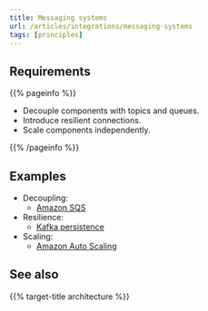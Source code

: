 ```yaml
---
title: Messaging systems
url: /articles/integrations/messaging-systems
tags: [principles]
---
```


## Requirements

{{% pageinfo %}}

* Decouple components with topics and queues.
* Introduce resilient connections.
* Scale components independently.

{{% /pageinfo %}}

## Examples

* Decoupling:
  * [Amazon SQS](https://docs.aws.amazon.com/AWSSimpleQueueService/latest/SQSDeveloperGuide/welcome.html)
* Resilience:
  * [Kafka persistence](https://kafka.apache.org/documentation/#persistence)
* Scaling:
  * [Amazon Auto Scaling](https://docs.aws.amazon.com/autoscaling/ec2/userguide/as-using-sqs-queue.html)

## See also

{{% target-title architecture %}}
